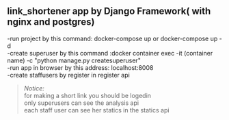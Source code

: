 ## link_shortener app by Django Framework( with nginx and postgres)
-run project by this command: docker-compose up or docker-compose up -d\
-create superuser by this command :docker container exec -it (container name) -c "python manage.py createsuperuser"\
-run app in browser by this address: localhost:8008\
-create staffusers by register in register api
>*Notice:*\
for making a short link you should be logedin\
only superusers can see the analysis api\
each staff user can see her statics in the statics api
